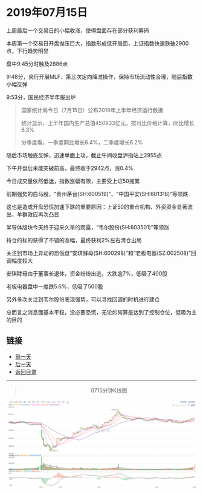 # 2019年07月15日

上周最后一个交易日的小幅收涨，使得盘面存在部分获利筹码

本周第一个交易日开盘抛压巨大，指数形成低开局面，上证指数快速跌破2900点，下行趋势明显

盘中9:45分时触及2886点

9:48分，央行开展MLF、第三次定向降准操作，保持市场流动性合理，随后指数小幅反弹

9:53分，国民经济半年报出炉

> 国家统计局今日（7月15日）公布2019年上半年经济运行数据
>
> 统计显示，上半年国内生产总值450933亿元，按可比价格计算，同比增长6.3%
>
> 分季度看，一季度同比增长6.4%，二季度增长6.2%

随后市场触底反弹，迅速单面上攻，截止午间收盘沪指站上2955点

下午开盘后未能突破前高，最终收于2942点，涨0.4%

今日成交量依然低迷，指数涨幅有限，主要受上证50拖累

前期强势的白马股，“贵州茅台(SH:600519)”、“中国平安(SH:601318)”等领跌

这也是造成开盘恐慌加速下跌的重要原因：上证50的重仓机构、外资资金显著流出，羊群效应再次凸显

半导体版块今天终于迎来久旱的雨露，“韦尔股份(SH:603501)”等领涨

持仓的标的获得了不错的涨幅，最终获利2%左右清仓出局

关注到市场上异动的恐慌盘“安琪酵母(SH:600298)”和“老板电器(SZ:002508)”回调幅度较大

安琪酵母由于董事长退休，资金纷纷出逃，大跌逾7%，低吸了400股

老板电器盘中一度跌5.6%，低吸了500股

另外多次关注到韦尔股份表现强势，可以寻找回调的时机进行建仓

总而言之消息面基本平稳，没必要恐慌，无论如何算是达到了控制仓位，低吸为主的目的







## 链接

- [前一天](https://github.com/gdoggy/investment-diary/blob/master/2019/0712.md)
- [后一天](https://github.com/gdoggy/investment-diary/blob/master/2019/0716.md)
- [返回目录](https://github.com/gdoggy/investment-diary)

------

> <center>0715分钟K线图</center>

![K minute](https://github.com/gdoggy/investment-diary/blob/master/2019/RunChart/0715.png)